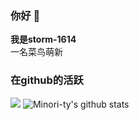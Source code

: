 ### 你好 👋  
**我是storm-1614**  
一名菜鸟萌新  

### 在github的活跃
[![](https://activity-graph.herokuapp.com/graph?username=storm-1614&theme=dracula)](https://github.com/ashutosh00710/github-readme-activity-graph)
![Minori-ty's github stats](https://github-readme-stats.vercel.app/api?username=storm-1614&show_icons=true&theme=vue)
